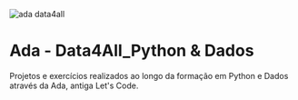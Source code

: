 ![ada data4all](https://user-images.githubusercontent.com/103072341/212150493-2a771e71-dd20-49c5-a7b4-99a76af0efb3.png)
# Ada - Data4All_Python & Dados
Projetos e exercícios realizados ao longo da formação em Python e Dados através da Ada, antiga Let's Code.
